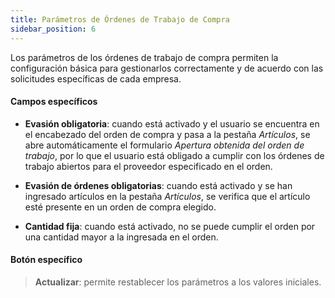 ```yaml
---
title: Parámetros de Órdenes de Trabajo de Compra
sidebar_position: 6
---
```


Los parámetros de los órdenes de trabajo de compra permiten la configuración básica para gestionarlos correctamente y de acuerdo con las solicitudes específicas de cada empresa.

#### Campos específicos

- **Evasión obligatoria**: cuando está activado y el usuario se encuentra en el encabezado del orden de compra y pasa a la pestaña *Artículos*, se abre automáticamente el formulario *Apertura obtenida del orden de trabajo*, por lo que el usuario está obligado a cumplir con los órdenes de trabajo abiertos para el proveedor especificado en el orden.

- **Evasión de órdenes obligatorias**: cuando está activado y se han ingresado artículos en la pestaña *Artículos*, se verifica que el artículo esté presente en un orden de compra elegido.

- **Cantidad fija**: cuando está activado, no se puede cumplir el orden por una cantidad mayor a la ingresada en el orden.

#### Botón específico  

> **Actualizar**: permite restablecer los parámetros a los valores iniciales.